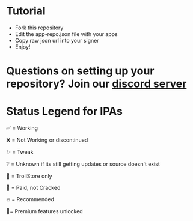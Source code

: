 # Tutorial

- Fork this repository
- Edit the app-repo.json file with your apps
- Copy raw json url into your signer
- Enjoy! 

# Questions on setting up your repository? Join our [discord server](https://discord.gg/hUK5m9MGFc)

# Status Legend for IPAs
✅ = Working

❌ = Not Working or discontinued

✨ = Tweak

❔ = Unknown if its still getting updates or source doesn't exist

🔵 = TrollStore only

💸 = Paid, not Cracked

🔥 = Recommended

🌟= Premium features unlocked
